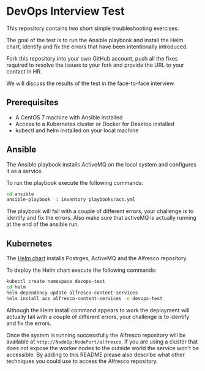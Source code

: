 # DevOps Interview Test

This repository contains two short simple troubleshooting exercises.

The goal of the test is to run the Ansible playbook and install the Helm chart, identify and fix the errors that have been intentionally introduced.

Fork this repository into your own GitHub account, push all the fixes required to resolve the issues to your fork and provide the URL to your contact in HR.

We will discuss the results of the test in the face-to-face interview.

## Prerequisites

* A CentOS 7 machine with Ansible installed
* Access to a Kubernetes cluster or Docker for Desktop installed
* kubectl and helm installed on your local machine

## Ansible

The Ansible playbook installs ActiveMQ on the local system and configures it as a service.

To run the playbook execute the following commands:

```bash
cd ansible
ansible-playbook -i inventory playbooks/acs.yml
```

The playbook will fail with a couple of different errors, your challenge is to identify and fix the errors.
Also make sure that activeMQ is actually running at the end of the ansible run.

## Kubernetes

The [Helm chart](helm/alfresco-content-services/README.md) installs Postrges, ActiveMQ and the Alfresco repository.

To deploy the Helm chart execute the following commands:

```bash
kubectl create namespace devops-test
cd helm
helm dependency update alfresco-content-services
helm install acs alfresco-content-services -n devops-test
```

Although the Helm install command appears to work the deployment will actually fail with a couple of different errors, your challenge is to identify and fix the errors.

Once the system is running successfully the Alfresco repository will be available at `http://NodeIp:NodePort/alfresco`. If you are using a cluster that does not expose the worker nodes to the outside world the service won't be accessible. By adding to this README please also describe what other techniques you could use to access the Alfresco repository.

